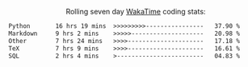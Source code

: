 <p align="center">Rolling seven day <a href="https://wakatime.com/@syrkis"/>WakaTime</a> coding stats:</p>
<!--START_SECTION:waka-->

```txt
Python       16 hrs 19 mins  >>>>>>>>>----------------   37.90 %
Markdown     9 hrs 2 mins    >>>>>--------------------   20.98 %
Other        7 hrs 24 mins   >>>>---------------------   17.18 %
TeX          7 hrs 9 mins    >>>>---------------------   16.61 %
SQL          2 hrs 4 mins    >------------------------   04.83 %
```

<!--END_SECTION:waka-->
